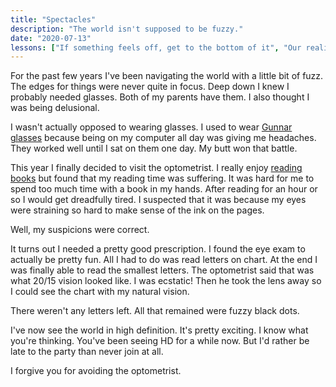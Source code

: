 ```yaml
---
title: "Spectacles"
description: "The world isn't supposed to be fuzzy."
date: "2020-07-13"
lessons: ["If something feels off, get to the bottom of it", "Our reality can be changed"]
---
```


For the past few years I've been navigating the world with a little bit of fuzz. The edges for things were never quite in focus. Deep down I knew I probably needed glasses. Both of my parents have them. I also thought I was being delusional.

I wasn't actually opposed to wearing glasses. I used to wear [Gunnar glasses](https://gunnar.com) because being on my computer all day was giving me headaches. They worked well until I sat on them one day. My butt won that battle.

This year I finally decided to visit the optometrist. I really enjoy [reading books](https://anthonymorris.dev/books) but found that my reading time was suffering. It was hard for me to spend too much time with a book in my hands. After reading for an hour or so I would get dreadfully tired. I suspected that it was because my eyes were straining so hard to make sense of the ink on the pages.

Well, my suspicions were correct.

It turns out I needed a pretty good prescription. I found the eye exam to actually be pretty fun. All I had to do was read letters on chart. At the end I was finally able to read the smallest letters. The optometrist said that was what 20/15 vision looked like. I was ecstatic! Then he took the lens away so I could see the chart with my natural vision.

There weren't any letters left. All that remained were fuzzy black dots.

I've now see the world in high definition. It's pretty exciting. I know what you're thinking. You've been seeing HD for a while now. But I'd rather be late to the party than never join at all.

I forgive you for avoiding the optometrist.
